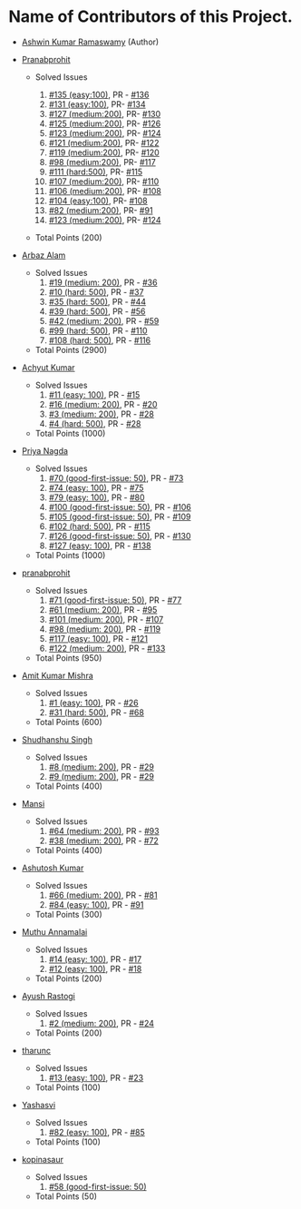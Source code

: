 # Name of Contributors of this Project.

- [Ashwin Kumar Ramaswamy](https://github.com/Ash515) (Author)

- [Pranabprohit](https://github.com/pranabprohit)
  - Solved Issues
    1. [#135 (easy:100)](https://github.com/Ash515/AshTech-AI_Personal_Voice_Assistant/issues/135), PR - [#136](https://github.com/Ash515/AshTech-AI_Personal_Voice_Assistant/pull/136)
    2. [#131 (easy:100)](https://github.com/Ash515/AshTech-AI_Personal_Voice_Assistant/issues/131), PR- [#134](https://github.com/Ash515/AshTech-AI_Personal_Voice_Assistant/pull/134)
    3. [#127 (medium:200)](https://github.com/Ash515/AshTech-AI_Personal_Voice_Assistant/issues/127), PR- [#130](https://github.com/Ash515/AshTech-AI_Personal_Voice_Assistant/pull/130)
    4. [#125 (medium:200)](https://github.com/Ash515/AshTech-AI_Personal_Voice_Assistant/issues/125), PR- [#126](https://github.com/Ash515/AshTech-AI_Personal_Voice_Assistant/pull/126)
    5. [#123 (medium:200)](https://github.com/Ash515/AshTech-AI_Personal_Voice_Assistant/issues/123), PR- [#124](https://github.com/Ash515/AshTech-AI_Personal_Voice_Assistant/pull/124)
    6.  [#121 (medium:200)](https://github.com/Ash515/AshTech-AI_Personal_Voice_Assistant/issues/121), PR- [#122](https://github.com/Ash515/AshTech-AI_Personal_Voice_Assistant/pull/122)
    7.  [#119 (medium:200)](https://github.com/Ash515/AshTech-AI_Personal_Voice_Assistant/issues/119), PR- [#120](https://github.com/Ash515/AshTech-AI_Personal_Voice_Assistant/pull/120)
    8.  [#98 (medium:200)](https://github.com/Ash515/AshTech-AI_Personal_Voice_Assistant/issues/98), PR- [#117](https://github.com/Ash515/AshTech-AI_Personal_Voice_Assistant/pull/117)
    9.  [#111 (hard:500)](https://github.com/Ash515/AshTech-AI_Personal_Voice_Assistant/issues/111), PR- [#115](https://github.com/Ash515/AshTech-AI_Personal_Voice_Assistant/pull/115)
    10. [#107 (medium:200)](https://github.com/Ash515/AshTech-AI_Personal_Voice_Assistant/issues/107), PR- [#110](https://github.com/Ash515/AshTech-AI_Personal_Voice_Assistant/pull/110)
    11. [#106 (medium:200)](https://github.com/Ash515/AshTech-AI_Personal_Voice_Assistant/issues/106), PR- [#108](https://github.com/Ash515/AshTech-AI_Personal_Voice_Assistant/pull/108)
    12.  [#104 (easy:100)](https://github.com/Ash515/AshTech-AI_Personal_Voice_Assistant/issues/104), PR- [#108](https://github.com/Ash515/AshTech-AI_Personal_Voice_Assistant/pull/108)
    13.   [#82 (medium:200)](https://github.com/Ash515/AshTech-AI_Personal_Voice_Assistant/issues/82), PR- [#91](https://github.com/Ash515/AshTech-AI_Personal_Voice_Assistant/pull/91)
    14.    [#123 (medium:200)](https://github.com/Ash515/AshTech-AI_Personal_Voice_Assistant/issues/123), PR- [#124](https://github.com/Ash515/AshTech-AI_Personal_Voice_Assistant/pull/124)
   
  - Total Points (200)

- [Arbaz Alam](https://github.com/arbazalam01)
  - Solved Issues 
    1. [#19 (medium: 200)](https://github.com/rockingrohit9639/TextAnalyzer/issues/19), PR - [#36](https://github.com/rockingrohit9639/TextAnalyzer/pull/36)
    2. [#10 (hard: 500)](https://github.com/rockingrohit9639/TextAnalyzer/issues/10), PR - [#37](https://github.com/rockingrohit9639/TextAnalyzer/pull/37)
    3. [#35 (hard: 500)](https://github.com/rockingrohit9639/TextAnalyzer/issues/35), PR - [#44](https://github.com/rockingrohit9639/TextAnalyzer/pull/44)
    4. [#39 (hard: 500)](https://github.com/rockingrohit9639/TextAnalyzer/issues/39), PR - [#56](https://github.com/rockingrohit9639/TextAnalyzer/pull/56)
    5. [#42 (medium: 200)](https://github.com/rockingrohit9639/TextAnalyzer/issues/42), PR - [#59](https://github.com/rockingrohit9639/TextAnalyzer/pull/59)
    6. [#99 (hard: 500)](https://github.com/rockingrohit9639/TextAnalyzer/issues/99), PR - [#110](https://github.com/rockingrohit9639/TextAnalyzer/pull/110)
    7. [#108 (hard: 500)](https://github.com/rockingrohit9639/TextAnalyzer/issues/108), PR - [#116](https://github.com/rockingrohit9639/TextAnalyzer/pull/116)
  - Total Points (2900)

- [Achyut Kumar](https://github.com/Sloth-Panda)
  - Solved Issues
    1. [#11 (easy: 100)](https://github.com/rockingrohit9639/TextAnalyzer/issues/11), PR - [#15](https://github.com/rockingrohit9639/TextAnalyzer/pull/15)
    2. [#16 (medium: 200)](https://github.com/rockingrohit9639/TextAnalyzer/issues/16), PR - [#20](https://github.com/rockingrohit9639/TextAnalyzer/pull/20)
    3. [#3 (medium: 200)](https://github.com/rockingrohit9639/TextAnalyzer/issues/3), PR - [#28](https://github.com/rockingrohit9639/TextAnalyzer/pull/28)
    4. [#4 (hard: 500)](https://github.com/rockingrohit9639/TextAnalyzer/issues/4), PR - [#28](https://github.com/rockingrohit9639/TextAnalyzer/pull/28)
  - Total Points (1000)

- [Priya Nagda](https://github.com/pri1311)
  - Solved Issues
    1. [#70 (good-first-issue: 50)](https://github.com/rockingrohit9639/TextAnalyzer/issues/70), PR - [#73](https://github.com/rockingrohit9639/TextAnalyzer/pull/73)
    2. [#74 (easy: 100)](https://github.com/rockingrohit9639/TextAnalyzer/issues/74), PR - [#75](https://github.com/rockingrohit9639/TextAnalyzer/pull/75)
    3. [#79 (easy: 100)](https://github.com/rockingrohit9639/TextAnalyzer/issues/74), PR - [#80](https://github.com/rockingrohit9639/TextAnalyzer/pull/80)
    4. [#100 (good-first-issue: 50)](https://github.com/rockingrohit9639/TextAnalyzer/issues/100), PR - [#106](https://github.com/rockingrohit9639/TextAnalyzer/pull/106)
    5. [#105 (good-first-issue: 50)](https://github.com/rockingrohit9639/TextAnalyzer/issues/105), PR - [#109](https://github.com/rockingrohit9639/TextAnalyzer/pull/109)
    6. [#102 (hard: 500)](https://github.com/rockingrohit9639/TextAnalyzer/issues/102), PR - [#115](https://github.com/rockingrohit9639/TextAnalyzer/pull/115)
    7. [#126 (good-first-issue: 50)](https://github.com/rockingrohit9639/TextAnalyzer/issues/126), PR - [#130](https://github.com/rockingrohit9639/TextAnalyzer/pull/130)
    8. [#127 (easy: 100)](https://github.com/rockingrohit9639/TextAnalyzer/issues/127), PR - [#138](https://github.com/rockingrohit9639/TextAnalyzer/pull/138)
  - Total Points (1000)

- [pranabprohit](https://github.com/pranabprohit)
  - Solved Issues
    1. [#71 (good-first-issue: 50)](https://github.com/rockingrohit9639/TextAnalyzer/issues/71), PR - [#77](https://github.com/rockingrohit9639/TextAnalyzer/pull/77)
    2. [#61 (medium: 200)](https://github.com/rockingrohit9639/TextAnalyzer/issues/61), PR - [#95](https://github.com/rockingrohit9639/TextAnalyzer/pull/95)
    3. [#101 (medium: 200)](https://github.com/rockingrohit9639/TextAnalyzer/issues/101), PR - [#107](https://github.com/rockingrohit9639/TextAnalyzer/pull/107)
    4. [#98 (medium: 200)](https://github.com/rockingrohit9639/TextAnalyzer/issues/98), PR - [#119](https://github.com/rockingrohit9639/TextAnalyzer/pull/119)
    5. [#117 (easy: 100)](https://github.com/rockingrohit9639/TextAnalyzer/issues/117), PR - [#121](https://github.com/rockingrohit9639/TextAnalyzer/pull/121)
    6. [#122 (medium: 200)](https://github.com/rockingrohit9639/TextAnalyzer/issues/122), PR - [#133](https://github.com/rockingrohit9639/TextAnalyzer/pull/133)
  - Total Points (950)

- [Amit Kumar Mishra](https://github.com/Amit366)
  - Solved Issues
    1. [#1 (easy: 100)](https://github.com/rockingrohit9639/TextAnalyzer/issues/1), PR - [#26](https://github.com/rockingrohit9639/TextAnalyzer/pull/26)
    2. [#31 (hard: 500)](https://github.com/rockingrohit9639/TextAnalyzer/issues/31), PR - [#68](https://github.com/rockingrohit9639/TextAnalyzer/pull/68)
  - Total Points (600)

- [Shudhanshu Singh](https://github.com/ShudhanshuSingh) 
   - Solved Issues
      1. [#8 (medium: 200)](https://github.com/rockingrohit9639/TextAnalyzer/issues/8), PR - [#29](https://github.com/rockingrohit9639/TextAnalyzer/pull/29)
      2. [#9 (medium: 200)](https://github.com/rockingrohit9639/TextAnalyzer/issues/9), PR - [#29](https://github.com/rockingrohit9639/TextAnalyzer/pull/29)
   - Total Points (400) 

- [Mansi](https://github.com/Mansi3546)
  - Solved Issues
    1. [#64 (medium: 200)](https://github.com/rockingrohit9639/TextAnalyzer/issues/64), PR - [#93](https://github.com/rockingrohit9639/TextAnalyzer/pull/93)
    2. [#38 (medium: 200)](https://github.com/rockingrohit9639/TextAnalyzer/issues/38), PR - [#72](https://github.com/rockingrohit9639/TextAnalyzer/pull/72)
  - Total Points (400)

- [Ashutosh Kumar](https://github.com/Blastoise)
  - Solved Issues 
    1. [#66 (medium: 200)](https://github.com/rockingrohit9639/TextAnalyzer/issues/66), PR - [#81](https://github.com/rockingrohit9639/TextAnalyzer/pull/81)
    2. [#84 (easy: 100)](https://github.com/rockingrohit9639/TextAnalyzer/issues/84), PR - [#91](https://github.com/rockingrohit9639/TextAnalyzer/pull/91)
  - Total Points (300)
  
- [Muthu Annamalai](https://github.com/muthuannamalai12)
  - Solved Issues
    1. [#14 (easy: 100)](https://github.com/rockingrohit9639/TextAnalyzer/issues/14), PR - [#17](https://github.com/rockingrohit9639/TextAnalyzer/pull/17)
    2. [#12 (easy: 100)](https://github.com/rockingrohit9639/TextAnalyzer/issues/12), PR - [#18](https://github.com/rockingrohit9639/TextAnalyzer/pull/18)
  - Total Points (200)   

- [Ayush Rastogi](https://github.com/ayushrastogi689)
  - Solved Issues 
    1. [#2 (medium: 200)](https://github.com/rockingrohit9639/TextAnalyzer/issues/2), PR - [#24](https://github.com/rockingrohit9639/TextAnalyzer/pull/24)
  - Total Points (200)
 
- [tharunc](https://github.com/tharunc)
  - Solved Issues
    1. [#13 (easy: 100)](https://github.com/rockingrohit9639/TextAnalyzer/issues/13), PR - [#23](https://github.com/rockingrohit9639/TextAnalyzer/pull/23)
  - Total Points (100)

- [Yashasvi](https://github.com/kmryashasvi)
  - Solved Issues
    1. [#82 (easy: 100)](https://github.com/rockingrohit9639/TextAnalyzer/issues/82), PR - [#85](https://github.com/rockingrohit9639/TextAnalyzer/pull/85)
  - Total Points (100)

- [kopinasaur](https://github.com/kopinasaur)
  - Solved Issues
    1. [#58 (good-first-issue: 50)](https://github.com/rockingrohit9639/TextAnalyzer/issues/58)
  - Total Points (50)
